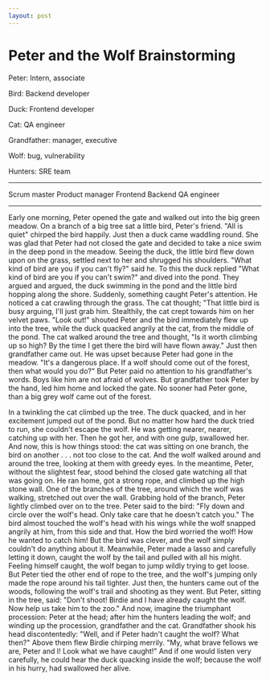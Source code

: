 ```yaml
---
layout: post
---
```


# Peter and the Wolf Brainstorming

Peter: Intern, associate

Bird: Backend developer

Duck: Frontend developer

Cat: QA engineer

Grandfather: manager, executive

Wolf: bug, vulnerability

Hunters: SRE team

---

Scrum master
Product manager
Frontend
Backend
QA engineer

---

Early one morning, Peter opened the gate and walked out into the big green
meadow.  On a branch of a big tree sat a little bird, Peter's friend. "All is
quiet" chirped the bird happily.  Just then a duck came waddling round. She was
glad that Peter had not closed the gate and decided to take a nice swim in the
deep pond in the meadow.  Seeing the duck, the little bird flew down upon on the
grass, settled next to her and shrugged his shoulders. "What kind of bird are
you if you can't fly?" said he. To this the duck replied "What kind of bird are
you if you can't swim?" and dived into the pond.  They argued and argued, the
duck swimming in the pond and the little bird hopping along the shore.
Suddenly, something caught Peter's attention.  He noticed a cat crawling through
the grass.  The cat thought; "That little bird is busy arguing, I'll just grab
him.  Stealthily, the cat crept towards him on her velvet paws.  "Look out!"
shouted Peter and the bird immediately flew up into the tree, while the duck
quacked angrily at the cat, from the middle of the pond.  The cat walked around
the tree and thought, "Is it worth climbing up so high? By the time I get there
the bird will have flown away." Just then grandfather came out. He was upset
because Peter had gone in the meadow.  "It's a dangerous place. If a wolf should
come out of the forest, then what would you do?" But Peter paid no attention to
his grandfather's words. Boys like him are not afraid of wolves.  But
grandfather took Peter by the hand, led him home and locked the gate.  No sooner
had Peter gone, than a big grey wolf came out of the forest.

In a twinkling the cat climbed up the tree. The duck quacked, and in her
excitement jumped out of the pond. But no matter how hard the duck tried to run,
she couldn't escape the wolf. He was getting nearer, nearer, catching up with
her. Then he got her, and with one gulp, swallowed her.  And now, this is how
things stood: the cat was sitting on one branch, the bird on another . . .  not
too close to the cat. And the wolf walked around and around the tree, looking at
them with greedy eyes.  In the meantime, Peter, without the slightest fear,
stood behind the closed gate watching all that was going on.  He ran home, got a
strong rope, and climbed up the high stone wall. One of the branches of the
tree, around which the wolf was walking, stretched out over the wall.  Grabbing
hold of the branch, Peter lightly climbed over on to the tree. Peter said to the
bird: "Fly down and circle over the wolf's head.  Only take care that he doesn't
catch you." The bird almost touched the wolf's head with his wings while the
wolf snapped angrily at him, from this side and that.  How the bird worried the
wolf! How he wanted to catch him! But the bird was clever, and the wolf simply
couldn't do anything about it.  Meanwhile, Peter made a lasso and carefully
letting it down, caught the wolf by the tail and pulled with all his might.
Feeling himself caught, the wolf began to jump wildly trying to get loose.  But
Peter tied the other end of rope to the tree, and the wolf's jumping only made
the rope around his tail tighter.  Just then, the hunters came out of the woods,
following the wolf's trail and shooting as they went.  But Peter, sitting in the
tree, said: "Don't shoot! Birdie and I have already caught the wolf. Now help us
take him to the zoo." And now, imagine the triumphant procession: Peter at the
head; after him the hunters leading the wolf; and winding up the procession,
grandfather and the cat.  Grandfather shook his head discontentedly: "Well, and
if Peter hadn't caught the wolf? What then?" Above them flew Birdie chirping
merrily. "My, what brave fellows we are, Peter and I! Look what we have caught!"
And if one would listen very carefully, he could hear the duck quacking inside
the wolf; because the wolf in his hurry, had swallowed her alive.
